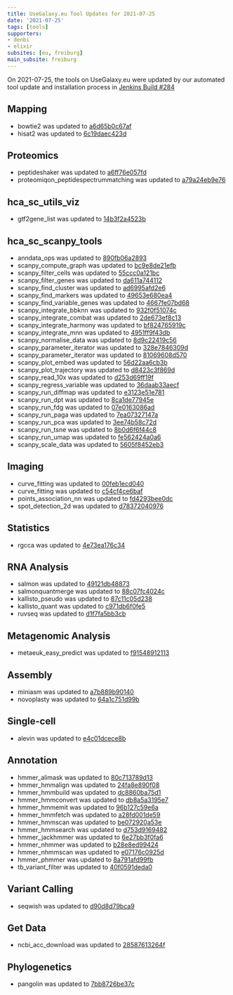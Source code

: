 ```yaml
---
title: UseGalaxy.eu Tool Updates for 2021-07-25
date: '2021-07-25'
tags: [tools]
supporters:
- denbi
- elixir
subsites: [eu, freiburg]
main_subsite: freiburg
---
```


On 2021-07-25, the tools on UseGalaxy.eu were updated by our automated tool update and installation process in [Jenkins Build #284](https://build.galaxyproject.eu/job/usegalaxy-eu/job/install-tools/#284/)


## Mapping

- bowtie2 was updated to [a6d65b0c67af](https://toolshed.g2.bx.psu.edu/view/devteam/bowtie2/a6d65b0c67af)
- hisat2 was updated to [6c19daec423d](https://toolshed.g2.bx.psu.edu/view/iuc/hisat2/6c19daec423d)

## Proteomics

- peptideshaker was updated to [a6ff76e057fd](https://toolshed.g2.bx.psu.edu/view/galaxyp/peptideshaker/a6ff76e057fd)
- proteomiqon_peptidespectrummatching was updated to [a79a24eb9e76](https://toolshed.g2.bx.psu.edu/view/galaxyp/proteomiqon_peptidespectrummatching/a79a24eb9e76)

## hca_sc_utils_viz

- gtf2gene_list was updated to [14b3f2a4523b](https://toolshed.g2.bx.psu.edu/view/ebi-gxa/gtf2gene_list/14b3f2a4523b)

## hca_sc_scanpy_tools

- anndata_ops was updated to [890fb06a2893](https://toolshed.g2.bx.psu.edu/view/ebi-gxa/anndata_ops/890fb06a2893)
- scanpy_compute_graph was updated to [bc9e8de21efb](https://toolshed.g2.bx.psu.edu/view/ebi-gxa/scanpy_compute_graph/bc9e8de21efb)
- scanpy_filter_cells was updated to [55ccc0a121bc](https://toolshed.g2.bx.psu.edu/view/ebi-gxa/scanpy_filter_cells/55ccc0a121bc)
- scanpy_filter_genes was updated to [da611a744112](https://toolshed.g2.bx.psu.edu/view/ebi-gxa/scanpy_filter_genes/da611a744112)
- scanpy_find_cluster was updated to [ad6995afd2e6](https://toolshed.g2.bx.psu.edu/view/ebi-gxa/scanpy_find_cluster/ad6995afd2e6)
- scanpy_find_markers was updated to [49653e680ea4](https://toolshed.g2.bx.psu.edu/view/ebi-gxa/scanpy_find_markers/49653e680ea4)
- scanpy_find_variable_genes was updated to [4667fe07bd68](https://toolshed.g2.bx.psu.edu/view/ebi-gxa/scanpy_find_variable_genes/4667fe07bd68)
- scanpy_integrate_bbknn was updated to [932f0f51074c](https://toolshed.g2.bx.psu.edu/view/ebi-gxa/scanpy_integrate_bbknn/932f0f51074c)
- scanpy_integrate_combat was updated to [2de673ef8c13](https://toolshed.g2.bx.psu.edu/view/ebi-gxa/scanpy_integrate_combat/2de673ef8c13)
- scanpy_integrate_harmony was updated to [bf824765919c](https://toolshed.g2.bx.psu.edu/view/ebi-gxa/scanpy_integrate_harmony/bf824765919c)
- scanpy_integrate_mnn was updated to [4951ff9f43db](https://toolshed.g2.bx.psu.edu/view/ebi-gxa/scanpy_integrate_mnn/4951ff9f43db)
- scanpy_normalise_data was updated to [8d9c22419c56](https://toolshed.g2.bx.psu.edu/view/ebi-gxa/scanpy_normalise_data/8d9c22419c56)
- scanpy_parameter_iterator was updated to [328e7846309d](https://toolshed.g2.bx.psu.edu/view/ebi-gxa/scanpy_parameter_iterator/328e7846309d)
- scanpy_parameter_iterator was updated to [81069608d570](https://toolshed.g2.bx.psu.edu/view/ebi-gxa/scanpy_parameter_iterator/81069608d570)
- scanpy_plot_embed was updated to [56d22aa6cb3b](https://toolshed.g2.bx.psu.edu/view/ebi-gxa/scanpy_plot_embed/56d22aa6cb3b)
- scanpy_plot_trajectory was updated to [d8423c3f869d](https://toolshed.g2.bx.psu.edu/view/ebi-gxa/scanpy_plot_trajectory/d8423c3f869d)
- scanpy_read_10x was updated to [d253d69ff19f](https://toolshed.g2.bx.psu.edu/view/ebi-gxa/scanpy_read_10x/d253d69ff19f)
- scanpy_regress_variable was updated to [36daab33aecf](https://toolshed.g2.bx.psu.edu/view/ebi-gxa/scanpy_regress_variable/36daab33aecf)
- scanpy_run_diffmap was updated to [e3123e51e781](https://toolshed.g2.bx.psu.edu/view/ebi-gxa/scanpy_run_diffmap/e3123e51e781)
- scanpy_run_dpt was updated to [8ca1de77945e](https://toolshed.g2.bx.psu.edu/view/ebi-gxa/scanpy_run_dpt/8ca1de77945e)
- scanpy_run_fdg was updated to [07e0163086ad](https://toolshed.g2.bx.psu.edu/view/ebi-gxa/scanpy_run_fdg/07e0163086ad)
- scanpy_run_paga was updated to [7ea07327147a](https://toolshed.g2.bx.psu.edu/view/ebi-gxa/scanpy_run_paga/7ea07327147a)
- scanpy_run_pca was updated to [3ee74b58c72d](https://toolshed.g2.bx.psu.edu/view/ebi-gxa/scanpy_run_pca/3ee74b58c72d)
- scanpy_run_tsne was updated to [8b0d6f6f44c8](https://toolshed.g2.bx.psu.edu/view/ebi-gxa/scanpy_run_tsne/8b0d6f6f44c8)
- scanpy_run_umap was updated to [fe562424a0a6](https://toolshed.g2.bx.psu.edu/view/ebi-gxa/scanpy_run_umap/fe562424a0a6)
- scanpy_scale_data was updated to [5605f8452eb3](https://toolshed.g2.bx.psu.edu/view/ebi-gxa/scanpy_scale_data/5605f8452eb3)

## Imaging

- curve_fitting was updated to [00feb1ecd040](https://toolshed.g2.bx.psu.edu/view/imgteam/curve_fitting/00feb1ecd040)
- curve_fitting was updated to [c54cf4ce6baf](https://toolshed.g2.bx.psu.edu/view/imgteam/curve_fitting/c54cf4ce6baf)
- points_association_nn was updated to [fd4293bee0dc](https://toolshed.g2.bx.psu.edu/view/imgteam/points_association_nn/fd4293bee0dc)
- spot_detection_2d was updated to [d78372040976](https://toolshed.g2.bx.psu.edu/view/imgteam/spot_detection_2d/d78372040976)

## Statistics

- rgcca was updated to [4e73ea176c34](https://toolshed.g2.bx.psu.edu/view/iuc/rgcca/4e73ea176c34)

## RNA Analysis

- salmon was updated to [49121db48873](https://toolshed.g2.bx.psu.edu/view/bgruening/salmon/49121db48873)
- salmonquantmerge was updated to [88c07fc4024c](https://toolshed.g2.bx.psu.edu/view/bgruening/salmonquantmerge/88c07fc4024c)
- kallisto_pseudo was updated to [87c11c05d238](https://toolshed.g2.bx.psu.edu/view/iuc/kallisto_pseudo/87c11c05d238)
- kallisto_quant was updated to [c971db6f0fe5](https://toolshed.g2.bx.psu.edu/view/iuc/kallisto_quant/c971db6f0fe5)
- ruvseq was updated to [d1f7fa5bb3cb](https://toolshed.g2.bx.psu.edu/view/iuc/ruvseq/d1f7fa5bb3cb)

## Metagenomic Analysis

- metaeuk_easy_predict was updated to [f91548912113](https://toolshed.g2.bx.psu.edu/view/iuc/metaeuk_easy_predict/f91548912113)

## Assembly

- miniasm was updated to [a7b889b90140](https://toolshed.g2.bx.psu.edu/view/iuc/miniasm/a7b889b90140)
- novoplasty was updated to [64a1c751d99b](https://toolshed.g2.bx.psu.edu/view/iuc/novoplasty/64a1c751d99b)

## Single-cell

- alevin was updated to [e4c01dcece8b](https://toolshed.g2.bx.psu.edu/view/bgruening/alevin/e4c01dcece8b)

## Annotation

- hmmer_alimask was updated to [80c713789d13](https://toolshed.g2.bx.psu.edu/view/iuc/hmmer_alimask/80c713789d13)
- hmmer_hmmalign was updated to [24fa8e890f08](https://toolshed.g2.bx.psu.edu/view/iuc/hmmer_hmmalign/24fa8e890f08)
- hmmer_hmmbuild was updated to [dc8860ba75d1](https://toolshed.g2.bx.psu.edu/view/iuc/hmmer_hmmbuild/dc8860ba75d1)
- hmmer_hmmconvert was updated to [db8a5a3195e7](https://toolshed.g2.bx.psu.edu/view/iuc/hmmer_hmmconvert/db8a5a3195e7)
- hmmer_hmmemit was updated to [96b127c59e6a](https://toolshed.g2.bx.psu.edu/view/iuc/hmmer_hmmemit/96b127c59e6a)
- hmmer_hmmfetch was updated to [a28fd001de59](https://toolshed.g2.bx.psu.edu/view/iuc/hmmer_hmmfetch/a28fd001de59)
- hmmer_hmmscan was updated to [be072920a53e](https://toolshed.g2.bx.psu.edu/view/iuc/hmmer_hmmscan/be072920a53e)
- hmmer_hmmsearch was updated to [d753d9169482](https://toolshed.g2.bx.psu.edu/view/iuc/hmmer_hmmsearch/d753d9169482)
- hmmer_jackhmmer was updated to [6e27bb3f0fa6](https://toolshed.g2.bx.psu.edu/view/iuc/hmmer_jackhmmer/6e27bb3f0fa6)
- hmmer_nhmmer was updated to [b28e8ed99424](https://toolshed.g2.bx.psu.edu/view/iuc/hmmer_nhmmer/b28e8ed99424)
- hmmer_nhmmscan was updated to [e07176c0925d](https://toolshed.g2.bx.psu.edu/view/iuc/hmmer_nhmmscan/e07176c0925d)
- hmmer_phmmer was updated to [8a791afd99fb](https://toolshed.g2.bx.psu.edu/view/iuc/hmmer_phmmer/8a791afd99fb)
- tb_variant_filter was updated to [40f0591deda0](https://toolshed.g2.bx.psu.edu/view/iuc/tb_variant_filter/40f0591deda0)

## Variant Calling

- seqwish was updated to [d90d8d79bca9](https://toolshed.g2.bx.psu.edu/view/iuc/seqwish/d90d8d79bca9)

## Get Data

- ncbi_acc_download was updated to [28587613264f](https://toolshed.g2.bx.psu.edu/view/iuc/ncbi_acc_download/28587613264f)

## Phylogenetics

- pangolin was updated to [7bb8726be37c](https://toolshed.g2.bx.psu.edu/view/iuc/pangolin/7bb8726be37c)


